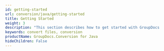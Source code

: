 ```yaml
---
id: getting-started
url: conversion/java/getting-started
title: Getting Started
weight: 3
description: "This section describes how to get started with GroupDocs.Conversion for Java library to convert files"
keywords: convert files, conversion
productName: GroupDocs.Conversion for Java
hideChildren: False
---
```


